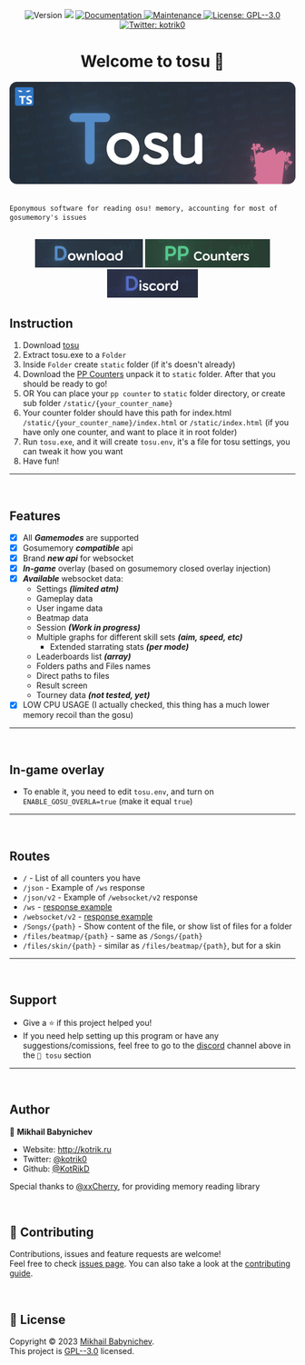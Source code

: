 <p align="center">
  <img alt="Version" src="https://img.shields.io/github/release/KotRikD/tosu.svg?style=for-the-badge" />
  <img src="https://img.shields.io/badge/node-%3E%3D18.14.2-blue.svg?style=for-the-badge&logo=node.js&logoColor=white" />
  <a href="https://github.com/KotRikD/tosu#readme" target="_blank">
    <img alt="Documentation" src="https://img.shields.io/badge/documentation-yes-brightgreen.svg?style=for-the-badge" />
  </a>
  <a href="https://github.com/KotRikD/tosu/graphs/commit-activity" target="_blank">
    <img alt="Maintenance" src="https://img.shields.io/badge/Maintained%3F-yes-green.svg?style=for-the-badge" />
  </a>
  <a href="https://github.com/KotRikD/tosu/blob/master/LICENSE" target="_blank">
    <img alt="License: GPL--3.0" src="https://img.shields.io/github/license/KotRikD/tosu?style=for-the-badge" />
  </a>
  <a href="https://twitter.com/kotrik0" target="_blank">
    <img alt="Twitter: kotrik0" src="https://img.shields.io/badge/kotrik0-1DA1F2?style=for-the-badge&logo=twitter&logoColor=white" />
  </a>
</p>


<h1 align="center">Welcome to tosu 👋</h1>
<div align="center">
<img src=".github/logo.png" />
</div>

<br>

```text
Eponymous software for reading osu! memory, accounting for most of gosumemory's issues
```

<br>

<div  align="center">
<a href="https://github.com/KotRikD/tosu/releases/latest"><img src=".github/btn-dl.jpg" /></a>
<a href="https://github.com/cyperdark/osu-counters/tree/master/counters"><img src=".github/btn-pp.jpg" /></a>
<a href="https://discord.gg/WX7BTs8kwh"><img src=".github/btn-ds.jpg" /></a>
</div>


Instruction
---
1. Download [tosu](https://github.com/KotRikD/tosu/releases/latest)
2. Extract tosu.exe to a `Folder`
3. Inside `Folder` create `static` folder (if it's doesn't already)
4. Download the [PP Counters](https://github.com/cyperdark/osu-counters/tree/master/counters) unpack it to `static` folder. After that you should be ready to go!
5. OR You can place your `pp counter` to `static` folder directory, or create sub folder `/static/{your_counter_name}`
6. Your counter folder should have this path for index.html `/static/{your_counter_name}/index.html` or `/static/index.html` (if you have only one counter, and want to place it in root folder)
7. Run `tosu.exe`, and it will create `tosu.env`, it's a file for tosu settings, you can tweak it how you want
8. Have fun!

---

<br>

Features
---
- [x] All _**Gamemodes**_ are supported
- [x] Gosumemory _**compatible**_ api
- [X] Brand _**new api**_ for websocket
- [x] _**In-game**_ overlay (based on gosumemory closed overlay injection)
- [x] _**Available**_ websocket data:
  - Settings _**(limited atm)**_
  - Gameplay data
  - User ingame data
  - Beatmap data
  - Session _**(Work in progress)**_
  - Multiple graphs for different skill sets _**(aim, speed, etc)**_
    - Extended starrating stats _**(per mode)**_ 
  - Leaderboards list _**(array)**_
  - Folders paths and Files names
  - Direct paths to files
  - Result screen
  - Tourney data _**(not tested, yet)**_
- [X] LOW CPU USAGE (I actually checked, this thing has a much lower memory recoil than the gosu)
---

<br>

In-game overlay
---
- To enable it, you need to edit `tosu.env`, and turn on `ENABLE_GOSU_OVERLA=true` (make it equal `true`)
---

<br>

Routes
---
- `/` - List of all counters you have
- `/json` - Example of `/ws` response
- `/json/v2` - Example of `/websocket/v2` response
- `/ws` - [response example]([https://github.com/KotRikD/tosu/releases/latest](https://github.com/KotRikD/tosu/wiki/v1-websocket-api-response))
- `/websocket/v2` - [response example]([https://github.com/KotRikD/tosu/releases/latest](https://github.com/KotRikD/tosu/wiki/v2-websocket-api-response))
- `/Songs/{path}` - Show content of the file, or show list of files for a folder
- `/files/beatmap/{path}` - same as `/Songs/{path}`
- `/files/skin/{path}` - similar as `/files/beatmap/{path}`, but for a skin
---


<br />

Support
---
- Give a ⭐️ if this project helped you!
- If you need help setting up this program or have any suggestions/comissions, feel free to go to the [discord](https://discord.gg/WX7BTs8kwh) channel above in the `🔵 tosu` section
---

<br />

## Author
👤 **Mikhail Babynichev**
* Website: http://kotrik.ru
* Twitter: [@kotrik0](https://twitter.com/kotrik0)
* Github: [@KotRikD](https://github.com/KotRikD)

Special thanks to [@xxCherry](https://github.com/xxCherry), for providing memory reading library

<br />

## 🤝 Contributing

Contributions, issues and feature requests are welcome!<br />Feel free to check [issues page](https://github.com/KotRikD/tosu/issues). You can also take a look at the [contributing guide](https://github.com/KotRikD/tosu/blob/master/CONTRIBUTING.md).

<br />

## 📝 License

Copyright © 2023 [Mikhail Babynichev](https://github.com/KotRikD).<br />
This project is [GPL--3.0](https://github.com/KotRikD/tosu/blob/master/LICENSE) licensed.
